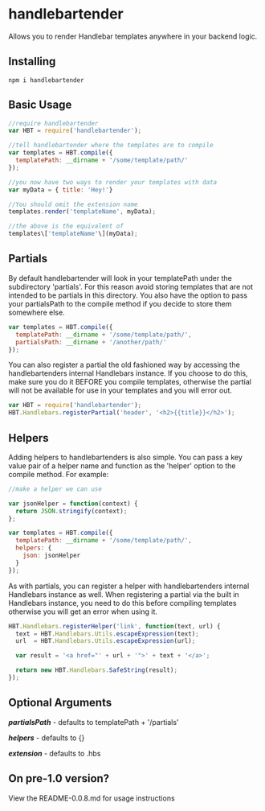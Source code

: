 handlebartender
===============
Allows you to render Handlebar templates anywhere in your backend logic.

Installing
----------
```
npm i handlebartender
```

Basic Usage
-----------
```javascript
//require handlebartender
var HBT = require('handlebartender');

//tell handlebartender where the templates are to compile
var templates = HBT.compile({
  templatePath: __dirname + '/some/template/path/'
});

//you now have two ways to render your templates with data
var myData = { title: 'Hey!'}

//You should omit the extension name
templates.render('templateName', myData);

//the above is the equivalent of
templates\['templateName'\](myData);
```

Partials
--------
By default handlebartender will look in your templatePath under the subdirectory 'partials'. For this reason avoid
storing templates that are not intended to be partials in this directory. You also have the option to pass your
partialsPath to the compile method if you decide to store them somewhere else.

```javascript
var templates = HBT.compile({
  templatePath: __dirname + '/some/template/path/',
  partialsPath: __dirname + '/another/path/'
});
```

You can also register a partial the old fashioned way by accessing the handlebartenders internal Handlebars instance.
If you choose to do this, make sure you do it BEFORE you compile templates, otherwise the partial will not be available
for use in your templates and you will error out.

```javascript
var HBT = require('handlebartender');
HBT.Handlebars.registerPartial('header', '<h2>{{title}}</h2>');
```

Helpers
-------
Adding helpers to handlebartenders is also simple. You can pass a key value pair of a helper name and function as the
'helper' option to the compile method. For example:

```javascript
//make a helper we can use

var jsonHelper = function(context) {
  return JSON.stringify(context);
};

var templates = HBT.compile({
  templatePath: __dirname + '/some/template/path/',
  helpers: {
    json: jsonHelper
  }
});
```

As with partials, you can register a helper with handlebartenders internal Handlebars instance as well. When registering
a partial via the built in Handlebars instance, you need to do this before compiling templates otherwise you
will get an error when using it.

```javascript
HBT.Handlebars.registerHelper('link', function(text, url) {
  text = HBT.Handlebars.Utils.escapeExpression(text);
  url  = HBT.Handlebars.Utils.escapeExpression(url);

  var result = '<a href="' + url + '">' + text + '</a>';

  return new HBT.Handlebars.SafeString(result);
});
```

Optional Arguments
------------------
***partialsPath*** - defaults to templatePath + '/partials'

***helpers*** - defaults to {}

***extension*** - defaults to .hbs

On pre-1.0 version?
-------------------
View the README-0.0.8.md for usage instructions

